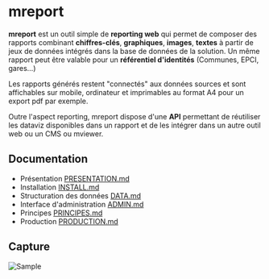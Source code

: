 # mreport

**mreport** est un outil simple de **reporting web** qui permet de composer des rapports combinant **chiffres-clés**, **graphiques**, **images**, **textes** à partir de jeux de données intégrés dans la base de données de la solution. Un même rapport peut être valable pour un **référentiel d'identités** (Communes, EPCI,  gares...)

Les rapports générés restent "connectés"   aux données sources et sont affichables sur mobile, ordinateur et imprimables au format A4 pour un export pdf par exemple.

Outre l'aspect reporting, mreport dispose d'une **API** permettant de réutiliser les dataviz disponibles dans un rapport et de les intégrer dans un autre outil web ou un CMS ou mviewer.

## Documentation

* Présentation [PRESENTATION.md](docs/PRESENTATION.md)
* Installation [INSTALL.md](docs/INSTALL.md)
* Structuration des données [DATA.md](docs/DATA.md)
* Interface d'administration [ADMIN.md](docs/ADMIN.md)
* Principes [PRINCIPES.md](docs/PRINCIPES.md)
* Production [PRODUCTION.md](docs/PRODUCTION.md)


## Capture

![Sample](docs/img/report.png "Sample")
